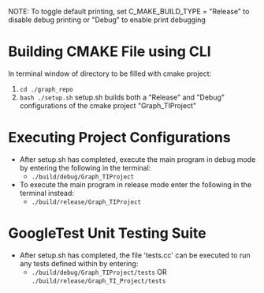 NOTE: To toggle default printing, set C_MAKE_BUILD_TYPE = "Release" to disable debug printing or "Debug" to enable print debugging
# Building CMAKE File using CLI
In terminal window of directory to be filled with cmake project:
1. `cd ./graph_repo`
2. `bash ./setup.sh`
setup.sh builds both a "Release" and "Debug" configurations of the cmake project "Graph_TIProject"
# Executing Project Configurations
- After setup.sh has completed, execute the main program in debug mode by entering the following in the terminal:
    - `./build/debug/Graph_TIProject`
- To execute the main program in release mode enter the following in the terminal instead:
    - `./build/release/Graph_TIProject`

# GoogleTest Unit Testing Suite
- After setup.sh has completed, the file 'tests.cc' can be executed to run any tests defined within by entering:
    - `./build/debug/Graph_TIProject/tests` OR `./build/release/Graph_TI_Project/tests`